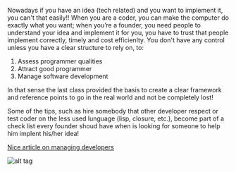 Nowadays if you have an idea (tech related) and you want to implement it, you can't that easily!!
When you are a coder, you can make the computer do exactly what you want; when you’re a founder, you need people to understand your idea and implement it for you, you have to trust that people implement correctly, timely and cost efficienlty.
You don't have any control unless you have a clear structure to rely on, to:
1. Assess programmer qualities
2. Attract good programmer
3. Manage software development

In that sense the last class provided the basis to create a clear framework and reference points to go in the real world and not be completely lost!

Some of the tips, such as hire somebody that other developer respect or test coder on the less used lunguage (lisp, closure, etc.), become part of a check list every founder shoud have when is looking for someone to help him implent his/her idea!



[Nice article on managing developers](http://techcrunch.com/2015/06/06/on-managing-developers/?ncid=rss&utm_source=feedburner&utm_medium=feed&utm_campaign=Feed%3A+Techcrunch+%28TechCrunch%29)

![alt tag](http://www.startupdonut.co.uk/sites/default/files/idea-plan-implement_115512124.jpg)
